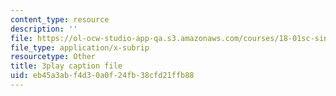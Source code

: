```yaml
---
content_type: resource
description: ''
file: https://ol-ocw-studio-app-qa.s3.amazonaws.com/courses/18-01sc-single-variable-calculus-fall-2010/eb45a3abf4d30a0f24fb38cfd21ffb88_19x213y_uk4.srt
file_type: application/x-subrip
resourcetype: Other
title: 3play caption file
uid: eb45a3ab-f4d3-0a0f-24fb-38cfd21ffb88
---
```

